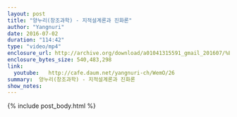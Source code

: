 ```yaml
---
layout: post
title: "양누리(창조과학) - 지적설계론과 진화론"
author: "Yangnuri"
date: 2016-07-02
duration: "114:42"
type: "video/mp4"
enclosure_url: http://archive.org/download/a01041315591_gmail_201607/%EC%A7%80%EC%A0%81%EC%84%A4%EA%B3%84%EB%A1%A0%EA%B3%BC%20%EC%A7%84%ED%99%94%EB%A1%A0.mp4
enclosure_bytes_size: 540,483,298 
link:
  youtube:   http://cafe.daum.net/yangnuri-ch/WemO/26
summary:  양누리(창조과학) - 지적설계론과 진화론
show_notes:
---
```


{% include post_body.html %}
